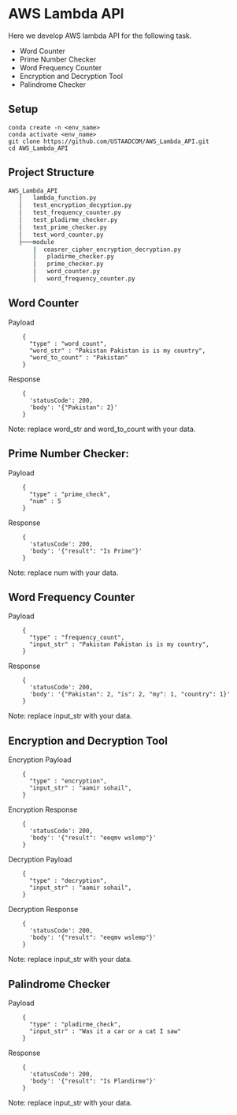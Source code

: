 # AWS Lambda API 
Here we develop AWS lambda API for the following task.
* Word Counter 
* Prime Number Checker
* Word Frequency Counter
* Encryption and Decryption Tool
* Palindrome Checker
## Setup
  ```code
  conda create -n <env_name>
  conda activate <env_name>
  git clone https://github.com/USTAADCOM/AWS_Lambda_API.git
  cd AWS_Lambda_API
  ```
## Project Structure
```bash
AWS_Lambda_API
   │   lambda_function.py
   │   test_encryption_decyption.py
   │   test_frequency_counter.py
   │   test_pladirme_checker.py
   │   test_prime_checker.py
   │   test_word_counter.py
   ├───module
       |  ceasrer_cipher_encryption_decryption.py
       │   pladirme_checker.py
       │   prime_checker.py
       │   word_counter.py
       │   word_frequency_counter.py
```

## Word Counter 
Payload
```code
    {
      "type" : "word_count",
      "word_str" : "Pakistan Pakistan is is my country",
      "word_to_count" : "Pakistan"
    }
```
Response 
```code
    {
      'statusCode': 200, 
      'body': '{"Pakistan": 2}'
    }
```
Note: replace word_str and word_to_count with your data. 

## Prime Number Checker: 
Payload
```code
    {
      "type" : "prime_check",
      "num" : 5
    }
```
Response 
```code
    {
      'statusCode': 200, 
      'body': '{"result": "Is Prime"}'
    }
```
Note: replace num with your data. 

## Word Frequency Counter 
Payload
```code
    {
      "type" : "frequency_count",
      "input_str" : "Pakistan Pakistan is is my country",
    }
```
Response 
```code
    {
      'statusCode': 200, 
      'body': '{"Pakistan": 2, "is": 2, "my": 1, "country": 1}'
    }
```
Note: replace input_str with your data. 

## Encryption and Decryption Tool 
Encryption Payload
```code
    {
      "type" : "encryption",
      "input_str" : "aamir sohail",
    }
```
Encryption Response 
```code
    {
      'statusCode': 200, 
      'body': '{"result": "eeqmv wslemp"}'
    }
```
Decryption Payload
```code
    {
      "type" : "decryption",
      "input_str" : "aamir sohail",
    }
```
Decryption Response 
```code
    {
      'statusCode': 200, 
      'body': '{"result": "eeqmv wslemp"}'
    }
```
Note: replace input_str with your data. 

## Palindrome Checker 
Payload
```code
    {
      "type" : "pladirme_check",
      "input_str" : "Was it a car or a cat I saw"
    }
```
Response 
```code
    {
      'statusCode': 200, 
      'body': '{"result": "Is Plandirme"}'
    }
```
Note: replace input_str with your data. 